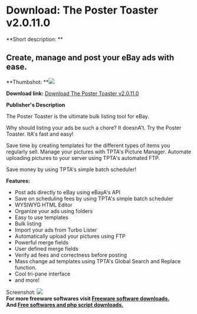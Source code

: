 # Download: The Poster Toaster v2.0.11.0

**Short description: **

## Create, manage and post your eBay ads with ease.

  
**Thumbshot: **![](http://www.freewarefiles.com/screenshot/postertoaster_md.jpg)   
  
**Download link:** [Download The Poster Toaster v2.0.11.0](http://freesoftwares.boysofts.com/The-Poster-Toaster-V_program_36048.html)  
  

**Publisher's Description**  
  

The Poster Toaster is the ultimate bulk listing tool for eBay.

Why should listing your ads be such a chore? It doesnA't. Try the Poster
Toaster. ItA's fast and easy!

Save time by creating templates for the different types of items you regularly
sell. Manage your pictures with TPTA's Picture Manager. Automate uploading
pictures to your server using TPTA's automated FTP.

Save money by using TPTA's simple batch scheduler!

**Features:**

  * Post ads directly to eBay using eBayA's API 
  * Save on scheduling fees by using TPTA's simple batch scheduler 
  * WYSIWYG HTML Editor 
  * Organize your ads using folders 
  * Easy to use templates 
  * Bulk listing 
  * Import your ads from Turbo Lister 
  * Automatically upload your pictures using FTP 
  * Powerful merge fields 
  * User defined merge fields 
  * Verify ad fees and correctness before posting 
  * Mass change ad templates using TPTA's Global Search and Replace function. 
  * Cool tri-pane interface 
  * and more! 

  
  
Screenshot: ![](http://www.freewarefiles.com/screenshot/postertoaster.jpg)  
**For more freeware softwares visit [Freeware software downloads.](http://freesoftwares.boysofts.com/)**   
**And [Free softwares and php script downloads.](http://www.boysofts.com/)**


